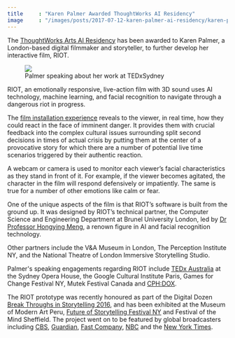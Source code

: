 ```yaml
---
title     : "Karen Palmer Awarded ThoughtWorks AI Residency"
image     : "/images/posts/2017-07-12-karen-palmer-ai-residency/karen-palmer.jpg"
---
```


The <a href="/open-call/2017-implications-of-ai/">ThoughtWorks Arts AI Residency</a> has been awarded to Karen Palmer, a London-based digital filmmaker and storyteller, to further develop her interactive film, RIOT.

<figure>
	<img src="/images/posts/2017-07-12-karen-palmer-ai-residency/karen-palmer.jpg" />
	<figcaption>Palmer speaking about her work at TEDxSydney</figcaption>
</figure>

RIOT, an emotionally responsive, live-action film with 3D sound uses AI technology, machine learning, and facial recognition to navigate through a dangerous riot in progress.

<!--excerpt-ends-->

The <a href="http://karenpalmer.uk/portfolio/riot/">film installation experience</a> reveals to the viewer, in real time, how they could react in the face of imminent danger. It provides them with crucial feedback into the complex cultural issues surrounding split second decisions in times of actual crisis by putting them at the center of a provocative story for which there are a number of potential live time scenarios triggered by their authentic reaction.

A webcam or camera is used to monitor each viewer’s facial characteristics as they stand in front of it. For example, if the viewer becomes agitated, the character in the film will respond defensively or impatiently.  The same is true for a number of other emotions like calm or fear.  

One of the unique aspects of the film is that RIOT’s software is built from the ground up. It was designed by RIOT’s technical partner, the Computer Science and Engineering Department at Brunel University London, led by <a href="http://people.brunel.ac.uk/~eesthhm/">Dr Professor Hongying Meng</a>, a renown figure in AI and facial recognition technology.

Other partners include the V&A Museum in London,  The Perception Institute NY, and the National Theatre of London Immersive Storytelling Studio.

Palmer's speaking engagements regarding RIOT include <a href="https://www.youtube.com/watch?v=NIpeUdKK2-4">TEDx Australia</a> at the Sydney Opera House, the Google Cultural Institute Paris, Games for Change Festival NY, Mutek Festival Canada and <a href="https://cphdox.dk/en/themes-and-key-international-speakers-at-cphconference-announced/">CPH:DOX</a>.

The RIOT prototype was recently honoured as part of the Digital Dozen <a href="http://digitaldozenawards.com/">Break Throughs in Storytelling 2016</a>, and has been exhibited at the Museum of Modern Art Peru, <a href="https://futureofstorytelling.org/project/riot">Future of Storytelling Festival NY</a> and Festival of the Mind Sheffield. The project went on to be featured by global broadcasters including <a href="http://newyork.cbslocal.com/2017/06/16/impulse-response/">CBS</a>, <a href="https://www.theguardian.com/science/blog/2017/mar/29/its-a-riot-the-stressful-ai-simulation-built-to-understand-your-emotions">Guardian</a>, <a href="https://www.fastcompany.com/3066396/this-film-lets-you-know-how-you-would-handle-yourself-in-a-riot">Fast Company</a>, <a href="http://www.nbcnews.com/tech/security/facial-recognition-technology-raises-privacy-concerns-n676836">NBC</a> and the <a href="https://www.nytimes.com/2016/10/02/nyregion/storytelling-in-the-virtual-age-at-fost-fest.html">New York Times</a>.